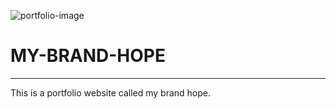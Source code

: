 ![portfolio-image](https://github.com/tuyishimekyrie/my-brand-Hope/assets/85252664/3c1a8f16-1a6b-41f5-be5d-a200665ec80d)
# MY-BRAND-HOPE
---------------
This is a portfolio website called my brand hope.
